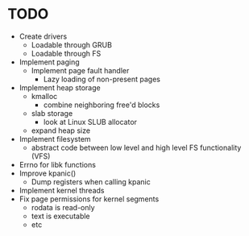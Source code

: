 # TODO
- Create drivers
	- Loadable through GRUB
	- Loadable through FS
- Implement paging
	- Implement page fault handler
		- Lazy loading of non-present pages
- Implement heap storage
	- kmalloc
		- combine neighboring free'd blocks
	- slab storage
		- look at Linux SLUB allocator
	- expand heap size
- Implement filesystem
	- abstract code between low level and high level FS functionality (VFS)
- Errno for libk functions
- Improve kpanic()
	- Dump registers when calling kpanic
- Implement kernel threads
- Fix page permissions for kernel segments
	- rodata is read-only
	- text is executable
	- etc

